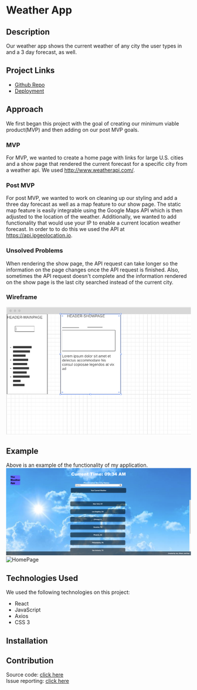 # Weather App

## Description  

Our weather app shows the current weather of any city the user types in and a 3 day forecast, as well.


## Project Links

* [Github Repo](https://github.com/PaulDSink/Weather-App)
* [Deployment](https://weather-app-sink-hovanec-azizi.herokuapp.com/)

## Approach  

We first began this project with the goal of creating our minimum viable product(MVP) and then adding on our post MVP goals.

### MVP

For MVP, we wanted to create a home page with links for large U.S. cities and a show page that rendered the current forecast for a specific city from a weather api. We used http://www.weatherapi.com/.

### Post MVP  

For post MVP, we wanted to work on cleaning up our styling and add a three day forecast as well as a map feature to our show page. The static map feature is easily integrable using the Google Maps API which is then adjusted to the location of the weather. Additionally, we wanted to add functionality that would use your IP to enable a current location weather forecast. In order to to do this we used the API at https://api.ipgeolocation.io. 

### Unsolved Problems  

When rendering the show page, the API request can take longer so the information on the page changes once the API request is finished. Also, sometimes the API request doesn't complete and the information rendered on the show page is the last city searched instead of the current city.

### Wireframe  
![Wireframe](./wireframe.png)

## Example  

Above is an example of the functionality of my application.
![HomePage](./HomePage2.png)
![HomePage](./HomePage1.png)

## Technologies Used  

We used the following technologies on this project:
* React
* JavaScript
* Axios
* CSS 3

## Installation  

 

## Contribution  

Source code: [click here](https://github.com/PaulDSink/Weather-App)  
Issue reporting: [click here](https://github.com/PaulDSink/Weather-App/issues)